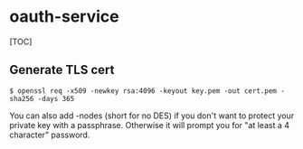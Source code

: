 # oauth-service

[TOC]

## Generate TLS cert
```shell=
$ openssl req -x509 -newkey rsa:4096 -keyout key.pem -out cert.pem -sha256 -days 365
```
You can also add -nodes (short for no DES) if you don't want to protect your private key with a passphrase. Otherwise it will prompt you for "at least a 4 character" password.